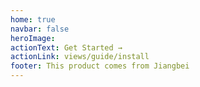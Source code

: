 ```yaml
---
home: true
navbar: false
heroImage: 
actionText: Get Started →
actionLink: views/guide/install
footer: This product comes from Jiangbei
---
```

<ClientOnly>
  <vui-home/>
</ClientOnly>